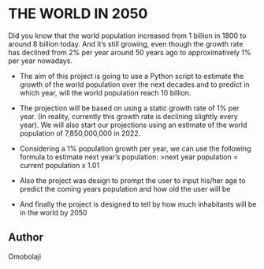 # THE WORLD IN 2050

Did you know that the world population increased from 1 billion in 1800 to around 8 billion today. And it’s still growing, even though the growth rate has declined from 2% per year around 50 years ago to approximatively 1% per year nowadays.

+ The aim of this project is going to use a Python script to estimate the growth of the world population over the next decades and to predict in which year, will the world population reach 10 billion.

+ The projection will be based on using a static growth rate of 1% per year. (In reality, currently this growth rate is declining slightly every year). We will also start our projections using an estimate of the world population of 7,850,000,000 in 2022.

- Considering a 1% population growth per year, we can use the following formula to estimate next year’s population:
        >next year population = current population x 1.01

+ Also the project was design to prompt the user to input his/her age to predict the coming years population and how old the user will be 

+ And finally the project is designed to tell by how much inhabitants will be in the world by 2050

## Author
Omobolaji